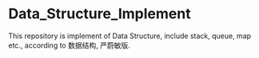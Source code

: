 # Data_Structure_Implement
This repository is implement of Data Structure, include stack, queue, map etc., according to 数据结构, 严蔚敏版. 

